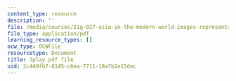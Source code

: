```yaml
---
content_type: resource
description: ''
file: /media/courses/21g-027-asia-in-the-modern-world-images-representations-fall-2016/2c449fb78145c6ea771118a7b2e15dac_1801226.pdf
file_type: application/pdf
learning_resource_types: []
ocw_type: OCWFile
resourcetype: Document
title: 3play pdf file
uid: 2c449fb7-8145-c6ea-7711-18a7b2e15dac
---
```


